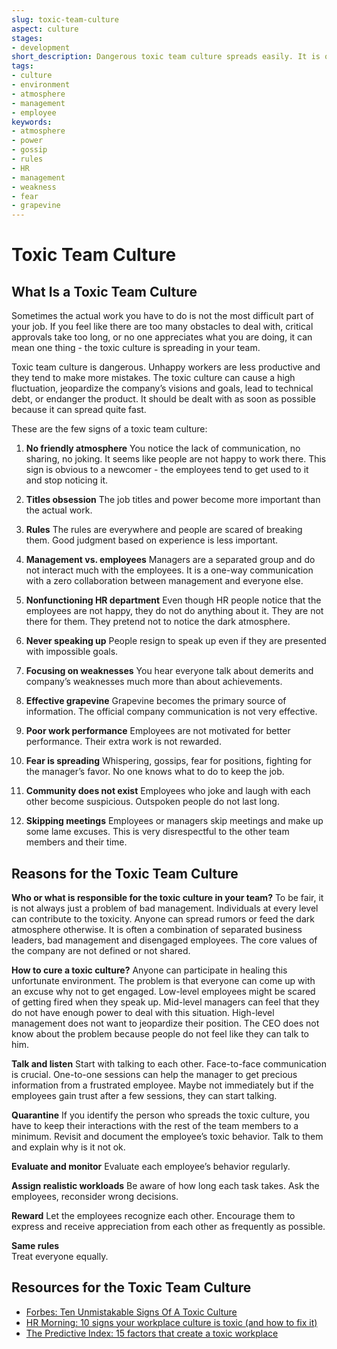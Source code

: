 ```yaml
---
slug: toxic-team-culture
aspect: culture
stages: 
- development
short_description: Dangerous toxic team culture spreads easily. It is often started by a combination of bad management and disinvolved employees. It is crucial to deal with it as soon as possible.
tags:
- culture
- environment
- atmosphere
- management
- employee
keywords:
- atmosphere
- power
- gossip
- rules
- HR
- management
- weakness
- fear
- grapevine
---
```


# Toxic Team Culture

## What Is a Toxic Team Culture

Sometimes the actual work you have to do is not the most difficult part of your job. If you feel like there are too many obstacles to deal with, critical approvals take too long, or no one appreciates what you are doing, it can mean one thing - the toxic culture is spreading in your team.

Toxic team culture is dangerous. Unhappy workers are less productive and they tend to make more mistakes. The toxic culture can cause a high fluctuation, jeopardize the company’s visions and goals, lead to technical debt, or endanger the product. It should be dealt with as soon as possible because it can spread quite fast.

These are the few signs of a toxic team culture:

1. **No friendly atmosphere**
	You notice the lack of communication, no sharing, no joking. It seems like people are not happy to work there. This sign is obvious to a newcomer - the employees tend to get used to it and stop noticing it.

2. **Titles obsession**
	The job titles and power become more important than the actual work.

3. **Rules**
	The rules are everywhere and people are scared of breaking them. Good judgment based on experience is less important.

4. **Management vs. employees**
	Managers are a separated group and do not interact much with the employees. It is a one-way communication with a zero collaboration between management and everyone else.

5. **Nonfunctioning HR department**
	Even though HR people notice that the employees are not happy, they do not do anything about it. They are not there for them. They pretend not to notice the dark atmosphere.

6. **Never speaking up**
People resign to speak up even if they are presented with impossible goals.

7. **Focusing on weaknesses**
You hear everyone talk about demerits and company’s weaknesses much more than about achievements.

8. **Effective grapevine**
Grapevine becomes the primary source of information. The official company communication is not very effective.

9. **Poor work performance**
 Employees are not motivated for better performance. Their extra work is not rewarded.

10. **Fear is spreading**
	Whispering, gossips, fear for positions, fighting for the manager’s favor. No one knows what to do to keep the job.

11. **Community does not exist**
	Employees who joke and laugh with each other become suspicious. Outspoken people do not last long.

12. **Skipping meetings**
	Employees or managers skip meetings and make up some lame excuses. This is very disrespectful to the other team members and their time.

## Reasons for the Toxic Team Culture

**Who or what is responsible for the toxic culture in your team?**
	To be fair, it is not always just a problem of bad management. Individuals at every level can contribute to the toxicity. Anyone can spread rumors or feed the dark atmosphere otherwise. It is often a combination of separated business leaders, bad management and disengaged employees. The core values of the company are not defined or not shared.

**How to cure a toxic culture?**
	Anyone can participate in healing this unfortunate environment. The problem is that everyone can come up with an excuse why not to get engaged. Low-level employees might be scared of getting fired when they speak up. Mid-level managers can feel that they do not have enough power to deal with this situation. High-level management does not want to jeopardize their position. The CEO does not know about the problem because people do not feel like they can talk to him.

**Talk and listen**
Start with talking to each other. Face-to-face communication is crucial. One-to-one sessions can help the manager to get precious information from a frustrated employee. Maybe not immediately but if the employees gain trust after a few sessions, they can start talking.

**Quarantine**
If you identify the person who spreads the toxic culture, you have to keep their interactions with the rest of the team members to a minimum. Revisit and document the employee’s toxic behavior. Talk to them and explain why is it not ok.

**Evaluate and monitor**
	Evaluate each employee’s behavior regularly.

**Assign realistic workloads**
	Be aware of how long each task takes. Ask the employees, reconsider wrong decisions.

**Reward**
	Let the employees recognize each other. Encourage them to express and receive appreciation from each other as frequently as possible.

**Same rules**  
	Treat everyone equally.

## Resources for the Toxic Team Culture

- [Forbes: Ten Unmistakable Signs Of A Toxic Culture](https://www.forbes.com/sites/lizryan/2016/10/19/ten-unmistakable-signs-of-a-toxic-culture/#74cc1103115f)
- [HR Morning: 10 signs your workplace culture is toxic (and how to fix it)](https://www.hrmorning.com/news/10-signs-your-workplace-culture-is-toxic-and-how-to-fix-it/)
- [The Predictive Index: 15 factors that create a toxic workplace](https://www.predictiveindex.com/blog/15-factors-that-create-a-toxic-workplace/)
